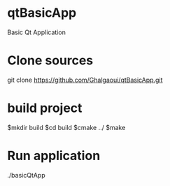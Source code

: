 # qtBasicApp
Basic Qt Application 

# Clone sources
git clone https://github.com/Ghalgaoui/qtBasicApp.git

# build project
$mkdir build
$cd build
$cmake ../
$make 

# Run application 
./basicQtApp
